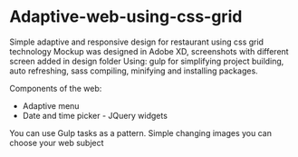 # Adaptive-web-using-css-grid
Simple adaptive and responsive design for restaurant using css grid technology
Mockup was designed in Adobe XD, screenshots with different screen added in design folder
Using: gulp for simplifying project building, auto refreshing, sass compiling, minifying and installing packages.

Components of the web:
 - Adaptive menu
 - Date and time picker - JQuery widgets

You can use Gulp tasks as a pattern.
Simple changing images you can choose your web subject
